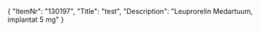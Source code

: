 {
  "ItemNr": "130197",
  "Title": "test",
  "Description": "Leuprorelin Medartuum, implantat 5 mg"
}